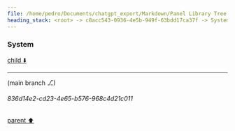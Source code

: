 ```yaml
---
file: /home/pedro/Documents/chatgpt_export/Markdown/Panel Library Tree Widgets.md
heading_stack: <root> -> c8acc543-0936-4e5b-949f-63bdd17ca37f -> System
---
```

### System

[child ⬇️](#836d14e2-cd23-4e65-b576-968c4d21c011)

---

(main branch ⎇)
###### 836d14e2-cd23-4e65-b576-968c4d21c011
[parent ⬆️](#c8acc543-0936-4e5b-949f-63bdd17ca37f)
